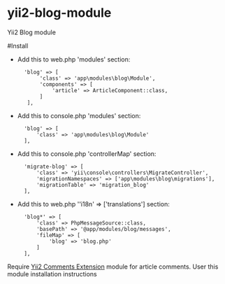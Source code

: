 # yii2-blog-module
Yii2 Blog module

#Install

* Add this to web.php 'modules' section:

        'blog' => [
             'class' => 'app\modules\blog\Module',
             'components' => [
                 'article' => ArticleComponent::class,
             ]
         ],
* Add this to console.php 'modules' section:

        'blog' => [
            'class' => 'app\modules\blog\Module'
        ],
* Add this to console.php 'controllerMap' section:

        'migrate-blog' => [
            'class' => 'yii\console\controllers\MigrateController',
            'migrationNamespaces' => ['app\modules\blog\migrations'],
            'migrationTable' => 'migration_blog'
        ],
        
* Add this to web.php ''i18n' => ['translations'] section:
        
        'blog*' => [
            'class' => PhpMessageSource::class,
            'basePath' => '@app/modules/blog/messages',
            'fileMap' => [
                'blog' => 'blog.php'
            ]
        ],
        
Require [Yii2 Comments Extension](https://github.com/yii2mod/yii2-comments) module for article comments. User this 
module installation instructions
       
